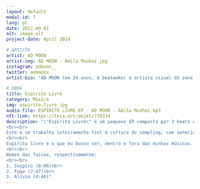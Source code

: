 ```yaml
---
layout: default
modal-id: 7
lang: pt
date: 2022-09-01
alt: image-alt
project-date: April 2014

# ARTISTA
artist: AD MOON
artist-img: AD MOON - Ádila Munhoz.jpg
instagram: admoon__
twitter: admoonx
artist-bio: "AD MOON tem 24 anos, é beatmaker e artista visual da zona noroeste de Belo Horizonte. Atua na cena dos beats há 3 anos e produz artes visuais há 8. Cursou Artes Plásticas na Escola Guignard por dois anos, porém atualmente vêm se dedicando majoritariamente à música. AD produz beats desde 2019 e já lançou 2 EPs solos, além de possuir colaborações com outros artistas. Atualmente vem apostando também em criar beats NFTs."

# OBRA
title: Espírito Livre
category: Música
img: espirito-livre.jpg
audio-file: ESPÍRITO LIVRE EP - AD MOON - Ádila Munhoz.mp3
nft-link: https://teia.art/objkt/770334
description: "\"Espírito Livre\" é um pequeno EP composto por 3 beats experimentais de chillhop.
<br><br>
Este é um trabalho inteiramente fiel à cultura do sampling, com sonoridades calmas, como o rhodes e o sax, que contrastam com baterias marcantes de boombap.
<br><br>
Espírito livre é o que eu busco ser, dentro e fora das minhas músicas. Busco expressar de forma abstrata tudo o que meu coração sente e toda a vivência que já carrego nessa existência. Ao mesmo tempo, busco proporcionar uma sensação de refúgio e tranquilidade com a escolha dos timbres, contribuindo assim, para o encontro de uma liberdade interna sempre que o som estiver tocando. Para mim, ser livre é um estado de espírito, e a música tem uma grande missão nisso, tanto para quem faz quanto para quem apenas escuta. Para os amantes da cultura Hip Hop, como eu, os beats são responsáveis por trazer sensações únicas de liberdade e ao mesmo tempo de pertencimento. Isso é o suficiente para transformar vidas para sempre.
<br><br>
Nomes das faixas, respectivamente:
<br><br>
1. Suspiro (0:00)<br>
2. Fuga (2:47)<br>
3. Alívio (4:46)" 
---
```

